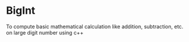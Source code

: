# BigInt
To compute basic mathematical calculation like addition, subtraction, etc. on large digit number using c++
